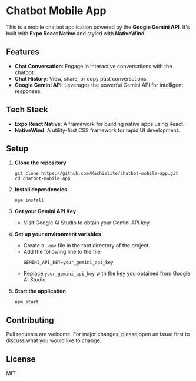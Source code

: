 # Chatbot Mobile App

This is a mobile chatbot application powered by the **Google Gemini API**. It's built with **Expo React Native** and styled with **NativeWind**.

## Features

- **Chat Conversation**: Engage in interactive conversations with the chatbot.
- **Chat History**: View, share, or copy past conversations.
- **Google Gemini API**: Leverages the powerful Gemini API for intelligent responses.

## Tech Stack

- **Expo React Native**: A framework for building native apps using React.
- **NativeWind**: A utility-first CSS framework for rapid UI development.

## Setup

1. **Clone the repository**
    ```
    git clone https://github.com/Kachielite/chatbot-mobile-app.git
    cd chatbot-mobile-app
    ```

2. **Install dependencies**
    ```
    npm install
    ```

3. **Get your Gemini API Key**
    - Visit Google AI Studio to obtain your Gemini API key.

4. **Set up your environment variables**
    - Create a `.env` file in the root directory of the project.
    - Add the following line to the file:
        ```
        GEMINI_API_KEY=your_gemini_api_key
        ```
    - Replace `your_gemini_api_key` with the key you obtained from Google AI Studio.

5. **Start the application**
    ```
    npm start
    ```

## Contributing

Pull requests are welcome. For major changes, please open an issue first to discuss what you would like to change.

## License

MIT
